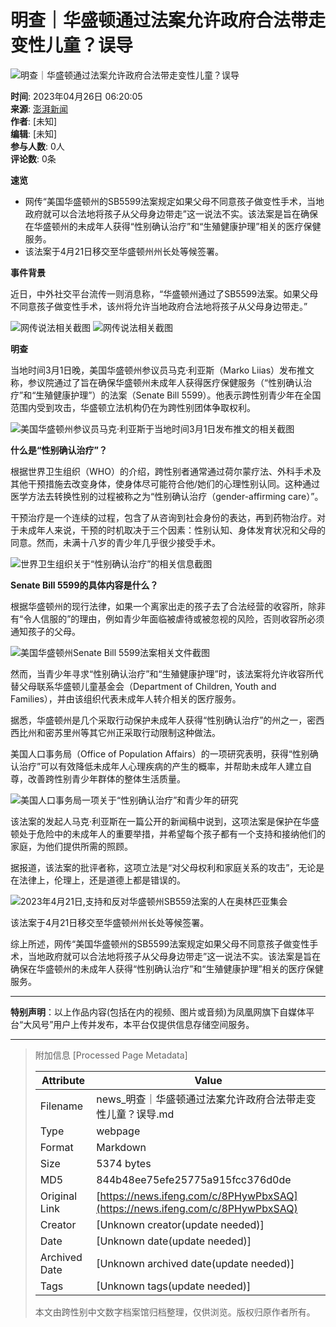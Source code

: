 # 明查｜华盛顿通过法案允许政府合法带走变性儿童？误导

![明查｜华盛顿通过法案允许政府合法带走变性儿童？误导](//d.ifengimg.com/w121_h75_q90/x0.ifengimg.com/res/2023/1D5794553DB07B1D6957A9FC1AFC731D2252E2DA_size1044_w1035_h582.png)

**时间**: 2023年04月26日 06:20:05  
**来源**: [澎湃新闻](https://ishare.ifeng.com/mediaShare/home/310821/media)  
**作者**: [未知]  
**编辑**: [未知]  
**参与人数**: 0人  
**评论数**: 0条  

**速览**

- 网传“美国华盛顿州的SB5599法案规定如果父母不同意孩子做变性手术，当地政府就可以合法地将孩子从父母身边带走”这一说法不实。该法案是旨在确保在华盛顿州的未成年人获得“性别确认治疗”和“生殖健康护理”相关的医疗保健服务。
- 该法案于4月21日移交至华盛顿州州长处等候签署。

**事件背景**

近日，中外社交平台流传一则消息称，“华盛顿州通过了SB5599法案。如果父母不同意孩子做变性手术，该州将允许当地政府合法地将孩子从父母身边带走。”

![网传说法相关截图](https://x0.ifengimg.com/res/2023/0963C8E9F2317CF5DDEDDC623A0A7AB94A400781_size153_w801_h645.png)
![网传说法相关截图](https://x0.ifengimg.com/res/2023/D71474ECD893D368027A427352028B834C4A7DDD_size459_w1080_h616.png)

**明查**

当地时间3月1日晚，美国华盛顿州参议员马克·利亚斯（Marko Liias）发布推文称，参议院通过了旨在确保华盛顿州未成年人获得医疗保健服务（“性别确认治疗”和“生殖健康护理”）的法案（Senate Bill 5599）。他表示跨性别青少年在全国范围内受到攻击，华盛顿立法机构仍在为跨性别团体争取权利。

![美国华盛顿州参议员马克·利亚斯于当地时间3月1日发布推文的相关截图](https://x0.ifengimg.com/res/2023/96009A3407B2C1F26F1BD000E4224CE1C2E45D2B_size526_w753_h895.png)

**什么是“性别确认治疗”？**

根据世界卫生组织（WHO）的介绍，跨性别者通常通过荷尔蒙疗法、外科手术及其他干预措施去改变身体，使身体尽可能符合他/她们的心理性别认同。这种通过医学方法去转换性别的过程被称之为“性别确认治疗（gender-affirming care）”。

干预治疗是一个连续的过程，包含了从咨询到社会身份的表达，再到药物治疗。对于未成年人来说，干预的时机取决于三个因素：性别认知、身体发育状况和父母的同意。然而，未满十八岁的青少年几乎很少接受手术。

![世界卫生组织关于“性别确认治疗”的相关信息截图](https://x0.ifengimg.com/res/2023/E09512315EA3C33CC00CF57B95320A6D1F5152E9_size438_w1080_h877.png)

**Senate Bill 5599的具体内容是什么？**

根据华盛顿州的现行法律，如果一个离家出走的孩子去了合法经营的收容所，除非有“令人信服的”的理由，例如青少年面临被虐待或被忽视的风险，否则收容所必须通知孩子的父母。

![美国华盛顿州Senate Bill 5599法案相关文件截图](https://x0.ifengimg.com/res/2023/F2B5DEA701D50CB92EA70C1B5A5BA697D62F79B3_size83_w917_h546.png)

然而，当青少年寻求“性别确认治疗”和“生殖健康护理”时，该法案将允许收容所代替父母联系华盛顿儿童基金会（Department of Children, Youth and Families），并由该组织代表未成年人转介相关的医疗服务。

据悉，华盛顿州是几个采取行动保护未成年人获得“性别确认治疗”的州之一，密西西比州和密苏里州等其它州正采取行动限制这种做法。

美国人口事务局（Office of Population Affairs）的一项研究表明，获得“性别确认治疗”可以有效降低未成年人心理疾病的产生的概率，并帮助未成年人建立自尊，改善跨性别青少年群体的整体生活质量。

![美国人口事务局一项关于“性别确认治疗”和青少年的研究](https://x0.ifengimg.com/res/2023/B132BFB16E12A14C80FECECF59C127C19C255E11_size34_w616_h196.png)

该法案的发起人马克·利亚斯在一篇公开的新闻稿中说到，这项法案是保护在华盛顿处于危险中的未成年人的重要举措，并希望每个孩子都有一个支持和接纳他们的家庭，为他们提供所需的照顾。

据报道，该法案的批评者称，这项立法是“对父母权利和家庭关系的攻击”，无论是在法律上，伦理上，还是道德上都是错误的。

![2023年4月21日,支持和反对华盛顿州SB559法案的人在奥林匹亚集会](https://x0.ifengimg.com/res/2023/68C329B4E860A8D3C750FCF6E196804C31534AB6_size60_w643_h359.jpg)

该法案于4月21日移交至华盛顿州州长处等候签署。

综上所述，网传“美国华盛顿州的SB5599法案规定如果父母不同意孩子做变性手术，当地政府就可以合法地将孩子从父母身边带走”这一说法不实。该法案是旨在确保在华盛顿州的未成年人获得“性别确认治疗”和“生殖健康护理”相关的医疗保健服务。

---

**特别声明**：以上作品内容(包括在内的视频、图片或音频)为凤凰网旗下自媒体平台“大风号”用户上传并发布，本平台仅提供信息存储空间服务。

---

> 附加信息 [Processed Page Metadata]
>
> | Attribute       | Value                                  |
> |-----------------|----------------------------------------|
> | Filename        | news_明查｜华盛顿通过法案允许政府合法带走变性儿童？误导.md                             |
> | Type            | webpage                                 |
> | Format          | Markdown                               |
> | Size            | 5374 bytes                           |
> | MD5             | 844b48ee75efe25775a915fcc376d0de                                  |
> | Original Link   | [https://news.ifeng.com/c/8PHywPbxSAQ](https://news.ifeng.com/c/8PHywPbxSAQ)                         |
> | Creator         | [Unknown creator(update needed)]                              |
> | Date            | [Unknown date(update needed)]                                 |
> | Archived Date   | [Unknown archived date(update needed)]                             |
> | Tags            | [Unknown tags(update needed)]                                 |
>
> 本文由跨性别中文数字档案馆归档整理，仅供浏览。版权归原作者所有。
>